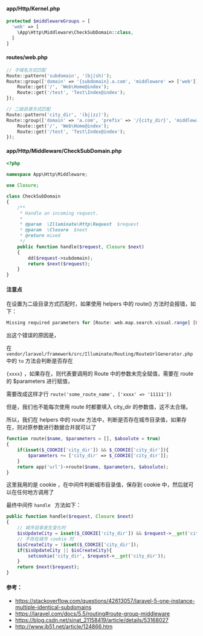 
#### app/Http/Kernel.php
```php
protected $middlewareGroups = [
  'web' => [
    \App\Http\Middleware\CheckSubDomain::class,
  ]
]
```

#### routes/web.php
```php
// 子域名方式匹配
Route::pattern('subdomain', '(bj|sh)');
Route::group(['domain' => '{subdomain}.a.com', 'middleware' => ['web']], function () {
	Route::get('/', 'Web\Home@index');
	Route::get('/test', 'Test\Index@index');
});
```
```php
// 二级目录方式匹配
Route::pattern('city_dir', '(bj|zz)');
Route::group(['domain' => 'a.com', 'prefix' => '/{city_dir}', 'middleware' => ['web']], function () {
	Route::get('/', 'Web\Home@index');
	Route::get('/test', 'Test\Index@index');
});
```

#### app/Http/Middleware/CheckSubDomain.php
```php
<?php

namespace App\Http\Middleware;

use Closure;

class CheckSubDomain
{
    /**
     * Handle an incoming request.
     *
     * @param  \Illuminate\Http\Request  $request
     * @param  \Closure  $next
     * @return mixed
     */
    public function handle($request, Closure $next)
    {
        dd($request->subdomain);
        return $next($request);
    }
}

```

#### 注意点
在设置为二级目录方式匹配时，如果使用 helpers 中的 route() 方法时会报错，如下：
```php
Missing required parameters for [Route: web.map.search.visual.range] [URI: {city_dir}/map/search_range]. (View: /home/vagrant/Code/a_site/asite/resources/views/web/index.blade.php)
```
出这个错误的原因是，

在 `vendor/laravel/framework/src/Illuminate/Routing/RouteUrlGenerator.php` 中的 `to` 方法会判断是否存在

`{xxxx}` ，如果存在，则代表要调用的 Route 中的参数未完全赋值，需要在 route 的 $parameters 进行赋值，

需要改成这样才行 `route('some_route_name', ['xxxx' => '11111'])`

但是，我们也不能每次使用 route 时都要填入 city_dir 的参数值，这不太合理。

所以，我们在 helpers 中的 route 方法中，判断是否存在城市目录值，如果存在，则对原参数进行数据合并就可以了

```php
function route($name, $parameters = [], $absolute = true)
{
	if(isset($_COOKIE['city_dir']) && $_COOKIE['city_dir']){
		$parameters += ['city_dir' => $_COOKIE['city_dir']];
	}
	return app('url')->route($name, $parameters, $absolute);
}
```
这里我用的是 cookie ，在中间件判断城市目录值，保存到 cookie 中，然后就可以在任何地方调用了

最终中间件 `handle ` 方法如下：
```php
public function handle($request, Closure $next)
{
	// 城市目录发生变化时
	$isUpdateCity = isset($_COOKIE['city_dir']) && $request->__get('city_dir') != $_COOKIE['city_dir'];
	// 不存在城市 cookie 时
	$isCreateCity = !isset($_COOKIE['city_dir']);
	if($isUpdateCity || $isCreateCity){
		setcookie('city_dir', $request->__get('city_dir'));
	}
	return $next($request);
}
```

#### 参考：

- https://stackoverflow.com/questions/42613057/laravel-5-one-instance-multiple-identical-subdomains
- https://laravel.com/docs/5.5/routing#route-group-middleware
- https://blog.csdn.net/sinat_21158419/article/details/53168027
- http://www.jb51.net/article/124866.htm

